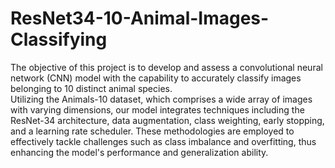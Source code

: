 # ResNet34-10-Animal-Images-Classifying
The objective of this project is to develop and assess a convolutional neural network (CNN) model with the capability to accurately classify images belonging to 10 distinct animal species.  
Utilizing the Animals-10 dataset, which comprises a wide array of images with varying dimensions, our model integrates techniques including the ResNet-34 architecture, data augmentation, class weighting, early stopping, and a learning rate scheduler. These methodologies are employed to effectively tackle challenges such as class imbalance and overfitting, thus enhancing the model's performance and generalization ability.
